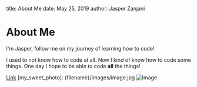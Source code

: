 title: About Me
date:  May 25, 2019
author: Jasper Zanjani

# About Me
I'm Jasper, follow me on my journey of learning how to code!

I used to not know how to code at all. Now I kind of know how to code some things. One day I hope to be able to code __all__ the things!

[Link](https://www.google.com/)
[my_sweet_photo]: {filename}/images/image.jpg
![Image]({static}/images/image.jpg) 
